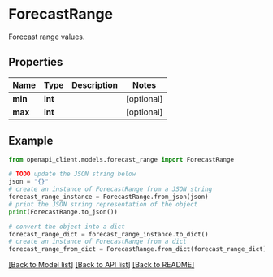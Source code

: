 # ForecastRange

Forecast range values.

## Properties

Name | Type | Description | Notes
------------ | ------------- | ------------- | -------------
**min** | **int** |  | [optional] 
**max** | **int** |  | [optional] 

## Example

```python
from openapi_client.models.forecast_range import ForecastRange

# TODO update the JSON string below
json = "{}"
# create an instance of ForecastRange from a JSON string
forecast_range_instance = ForecastRange.from_json(json)
# print the JSON string representation of the object
print(ForecastRange.to_json())

# convert the object into a dict
forecast_range_dict = forecast_range_instance.to_dict()
# create an instance of ForecastRange from a dict
forecast_range_from_dict = ForecastRange.from_dict(forecast_range_dict)
```
[[Back to Model list]](../README.md#documentation-for-models) [[Back to API list]](../README.md#documentation-for-api-endpoints) [[Back to README]](../README.md)


